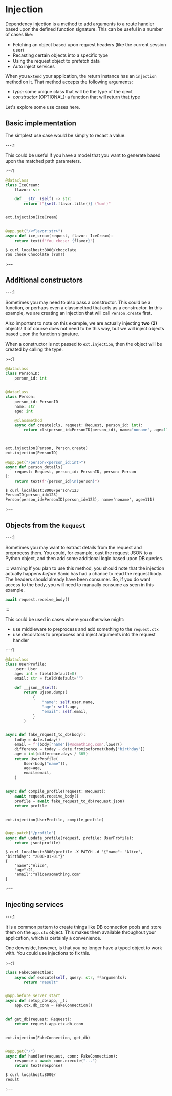 # Injection

Dependency injection is a method to add arguments to a route handler based upon the defined function signature. This can be useful in a number of cases like:

- Fetching an object based upon request headers (like the current session user)
- Recasting certain objects into a specific type
- Using the request object to prefetch data
- Auto inject services

When you `Extend` your application, the return instance has an `injection` method on it. That method accepts the following arguments:

- *type*: some unique class that will be the type of the oject
- *constructor* (OPTIONAL): a function that will return that type

Let's explore some use cases here.

## Basic implementation

The simplest use case would be simply to recast a value.

---:1

This could be useful if you have a model that you want to generate based upon the matched path parameters.

:--:1

```python
@dataclass
class IceCream:
    flavor: str

    def __str__(self) -> str:
        return f"{self.flavor.title()} (Yum!)"


ext.injection(IceCream)


@app.get("/<flavor:str>")
async def ice_cream(request, flavor: IceCream):
    return text(f"You chose: {flavor}")
```

```
$ curl localhost:8000/chocolate
You chose Chocolate (Yum!)
```
:---

## Additional constructors

---:1

Sometimes you may need to also pass a constructor. This could be a function, or perhaps even a classmethod that acts as a constructor. In this example, we are creating an injection that will call `Person.create` first.

Also important to note on this example, we are actually injecting **two (2)** objects! It of course does not need to be this way, but we will inject objects based upon the function signature.

When a constructor is not passed to `ext.injection`, then the object will be created by calling the type.

:--:1

```python
@dataclass
class PersonID:
    person_id: int


@dataclass
class Person:
    person_id: PersonID
    name: str
    age: int

    @classmethod
    async def create(cls, request: Request, person_id: int):
        return cls(person_id=PersonID(person_id), name="noname", age=111)



ext.injection(Person, Person.create)
ext.injection(PersonID)

@app.get("/person/<person_id:int>")
async def person_details(
    request: Request, person_id: PersonID, person: Person
):
    return text(f"{person_id}\n{person}")
```

```
$ curl localhost:8000/person/123
PersonID(person_id=123)
Person(person_id=PersonID(person_id=123), name='noname', age=111)
```
:---

## Objects from the `Request`

---:1

Sometimes you may want to extract details from the request and preprocess them. You could, for example, cast the request JSON to a Python object, and then add some additional logic based upon DB queries.

::: warning
If you plan to use this method, you should note that the injection actually happens *before* Sanic has had a chance to read the request body. The headers should already have been consumer. So, if you do want access to the body, you will need to manually consume as seen in this example.

```python
await request.receive_body()
```
:::

This could be used in cases where you otherwise might:

- use middleware to preprocess and add something to the `request.ctx`
- use decorators to preprocess and inject arguments into the request handler

:--:1

```python
@dataclass
class UserProfile:
    user: User
    age: int = field(default=0)
    email: str = field(default="")

    def __json__(self):
        return ujson.dumps(
            {
                "name": self.user.name,
                "age": self.age,
                "email": self.email,
            }
        )


async def fake_request_to_db(body):
    today = date.today()
    email = f'{body["name"]}@something.com'.lower()
    difference = today - date.fromisoformat(body["birthday"])
    age = int(difference.days / 365)
    return UserProfile(
        User(body["name"]),
        age=age,
        email=email,
    )


async def compile_profile(request: Request):
    await request.receive_body()
    profile = await fake_request_to_db(request.json)
    return profile


ext.injection(UserProfile, compile_profile)


@app.patch("/profile")
async def update_profile(request, profile: UserProfile):
    return json(profile)
```

```
$ curl localhost:8000/profile -X PATCH -d '{"name": "Alice", "birthday": "2000-01-01"}'
{
    "name":"Alice",
    "age":21,
    "email":"alice@something.com"
}
```
:---

## Injecting services

---:1

It is a common pattern to create things like DB connection pools and store them on the `app.ctx` object. This makes them available throughout your application, which is certainly a convenience.

One downside, however, is that you no longer have a typed object to work with. You could use injections to fix this.

:--:1

```python
class FakeConnection:
    async def execute(self, query: str, **arguments):
        return "result"


@app.before_server_start
async def setup_db(app, _):
    app.ctx.db_conn = FakeConnection()


def get_db(request: Request):
    return request.app.ctx.db_conn


ext.injection(FakeConnection, get_db)


@app.get("/")
async def handler(request, conn: FakeConnection):
    response = await conn.execute("...")
    return text(response)
```
```
$ curl localhost:8000/
result
```

:---
